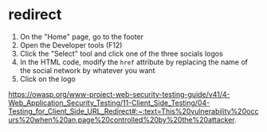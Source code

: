 # redirect

1. On the "Home" page, go to the footer
2. Open the Developer tools (F12)
3. Click the "Select" tool and click one of the three socials logos
4. In the HTML code, modify the `href` attribute by replacing the name of the social network by whatever you want
5. Click on the logo

https://owasp.org/www-project-web-security-testing-guide/v41/4-Web_Application_Security_Testing/11-Client_Side_Testing/04-Testing_for_Client_Side_URL_Redirect#:~:text=This%20vulnerability%20occurs%20when%20an,page%20controlled%20by%20the%20attacker.